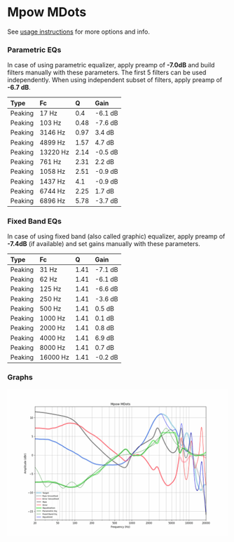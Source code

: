 # Mpow MDots
See [usage instructions](https://github.com/jaakkopasanen/AutoEq#usage) for more options and info.

### Parametric EQs
In case of using parametric equalizer, apply preamp of **-7.0dB** and build filters manually
with these parameters. The first 5 filters can be used independently.
When using independent subset of filters, apply preamp of **-6.7 dB**.

| Type    | Fc       |    Q | Gain    |
|:--------|:---------|:-----|:--------|
| Peaking | 17 Hz    | 0.4  | -6.1 dB |
| Peaking | 103 Hz   | 0.48 | -7.6 dB |
| Peaking | 3146 Hz  | 0.97 | 3.4 dB  |
| Peaking | 4899 Hz  | 1.57 | 4.7 dB  |
| Peaking | 13220 Hz | 2.14 | -0.5 dB |
| Peaking | 761 Hz   | 2.31 | 2.2 dB  |
| Peaking | 1058 Hz  | 2.51 | -0.9 dB |
| Peaking | 1437 Hz  | 4.1  | -0.9 dB |
| Peaking | 6744 Hz  | 2.25 | 1.7 dB  |
| Peaking | 6896 Hz  | 5.78 | -3.7 dB |

### Fixed Band EQs
In case of using fixed band (also called graphic) equalizer, apply preamp of **-7.4dB**
(if available) and set gains manually with these parameters.

| Type    | Fc       |    Q | Gain    |
|:--------|:---------|:-----|:--------|
| Peaking | 31 Hz    | 1.41 | -7.1 dB |
| Peaking | 62 Hz    | 1.41 | -6.1 dB |
| Peaking | 125 Hz   | 1.41 | -6.6 dB |
| Peaking | 250 Hz   | 1.41 | -3.6 dB |
| Peaking | 500 Hz   | 1.41 | 0.5 dB  |
| Peaking | 1000 Hz  | 1.41 | 0.1 dB  |
| Peaking | 2000 Hz  | 1.41 | 0.8 dB  |
| Peaking | 4000 Hz  | 1.41 | 6.9 dB  |
| Peaking | 8000 Hz  | 1.41 | 0.7 dB  |
| Peaking | 16000 Hz | 1.41 | -0.2 dB |

### Graphs
![](./Mpow%20MDots.png)